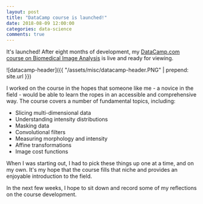 ```yaml
---
layout: post
title: "DataCamp course is launched!"
date: 2018-08-09 12:00:00
categories: data-science
comments: true
---
```


It's launched! After eight months of development, my [DataCamp.com course on Biomedical Image Analysis](http://www.datacamp.com/courses/biomedical-image-analysis-in-python) is live and ready for viewing. 

![datacamp-header]({{ "/assets/misc/datacamp-header.PNG" | prepend: site.url }})

I worked on the course in the hopes that someone like me - a novice in the field - would be able to learn the ropes in an accessible and comprehensive way. The course covers a number of fundamental topics, including:

* Slicing multi-dimensional data
* Understanding intensity distributions
* Masking data
* Convolutional filters
* Measuring morphology and intensity
* Affine transformations
* Image cost functions

When I was starting out, I had to pick these things up one at a time, and on my own. It's my hope that the course fills that niche and provides an enjoyable introduction to the field.

In the next few weeks, I hope to sit down and record some of my reflections on the course development. 